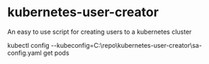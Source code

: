 # kubernetes-user-creator
An easy to use script for creating users to a kubernetes cluster


kubectl config --kubeconfig=C:\repo\kubernetes-user-creator\sa-config.yaml get pods